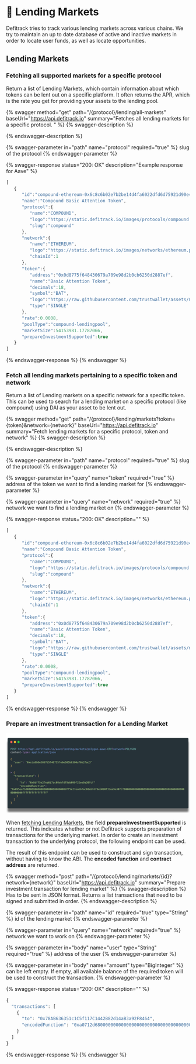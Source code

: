 # 🏦 Lending Markets

Defitrack tries to track various lending markets across various chains. We try to maintain an up to date database of active and inactive markets in order to locate user funds, as well as locate opportunities.

## Lending Markets

### Fetching all supported markets for a specific protocol

Return a list of Lending Markets, which contain information about which tokens can be lent out on a specific platform. It often returns the APR, which is the rate you get for providing your assets to the lending pool.

{% swagger method="get" path="/{protocol}/lending/all-markets" baseUrl="https://api.defitrack.io" summary="Fetches all lending markets for a specific protocol. " %}
{% swagger-description %}

{% endswagger-description %}

{% swagger-parameter in="path" name="protocol" required="true" %}
slug of the protocol
{% endswagger-parameter %}

{% swagger-response status="200: OK" description="Example response for Aave" %}
```javascript
[
   {
      "id":"compound-ethereum-0x6c8c6b02e7b2be14d4fa6022dfd6d75921d90e4e",
      "name":"Compound Basic Attention Token",
      "protocol":{
         "name":"COMPOUND",
         "logo":"https://static.defitrack.io/images/protocols/compound.png",
         "slug":"compound"
      },
      "network":{
         "name":"ETHEREUM",
         "logo":"https://static.defitrack.io/images/networks/ethereum.png",
         "chainId":1
      },
      "token":{
         "address":"0x0d8775f648430679a709e98d2b0cb6250d2887ef",
         "name":"Basic Attention Token",
         "decimals":18,
         "symbol":"BAT",
         "logo":"https://raw.githubusercontent.com/trustwallet/assets/master/blockchains/ethereum/assets/0x0D8775F648430679A709E98d2b0Cb6250d2887EF/logo.png",
         "type":"SINGLE"
      },
      "rate":0.0008,
      "poolType":"compound-lendingpool",
      "marketSize":54153981.17787066,
      "prepareInvestmentSupported":true
   }
]
```
{% endswagger-response %}
{% endswagger %}

### Fetch all lending markets pertaining to a specific token and network

Return a list of Lending markets on a specific network for a specific token. This can be used to search for a lending market on a specific protocol (like compound) using DAI as your asset to be lent out.

{% swagger method="get" path="/{protocol}/lending/markets?token={token}&network={network}" baseUrl="https://api.defitrack.io" summary="Fetch lending markets for a specific protocol, token and network" %}
{% swagger-description %}

{% endswagger-description %}

{% swagger-parameter in="path" name="protocol" required="true" %}
slug of the protocol
{% endswagger-parameter %}

{% swagger-parameter in="query" name="token" required="true" %}
address of the token we want to find a lending market for
{% endswagger-parameter %}

{% swagger-parameter in="query" name="network" required="true" %}
network we want to find a lending market on
{% endswagger-parameter %}

{% swagger-response status="200: OK" description="" %}
```javascript
[
   {
      "id":"compound-ethereum-0x6c8c6b02e7b2be14d4fa6022dfd6d75921d90e4e",
      "name":"Compound Basic Attention Token",
      "protocol":{
         "name":"COMPOUND",
         "logo":"https://static.defitrack.io/images/protocols/compound.png",
         "slug":"compound"
      },
      "network":{
         "name":"ETHEREUM",
         "logo":"https://static.defitrack.io/images/networks/ethereum.png",
         "chainId":1
      },
      "token":{
         "address":"0x0d8775f648430679a709e98d2b0cb6250d2887ef",
         "name":"Basic Attention Token",
         "decimals":18,
         "symbol":"BAT",
         "logo":"https://raw.githubusercontent.com/trustwallet/assets/master/blockchains/ethereum/assets/0x0D8775F648430679A709E98d2b0Cb6250d2887EF/logo.png",
         "type":"SINGLE"
      },
      "rate":0.0008,
      "poolType":"compound-lendingpool",
      "marketSize":54153981.17787066,
      "prepareInvestmentSupported":true
   }
]
```
{% endswagger-response %}
{% endswagger %}

### Prepare an investment transaction for a Lending Market

![](<../../.gitbook/assets/carbon (3).png>)

When [fetching Lending Markets](lending-markets.md#fetching-all-supported-markets-for-a-specific-protocol), the field **prepareInvestmentSupported** is returned. This indicates whether or not Defitrack supports preparation of transactions for the underlying market. In order to  create an investment transaction to the underlying protocol, the following endpoint can be used.

The result of this endpoint can be used to construct and sign transaction, without having to know the ABI. The **encoded function** and **contract address** are returned.

{% swagger method="post" path="/{protocol}/lending/markets/{id}?network={network}" baseUrl="https://api.defitrack.io" summary="Prepare investment transaction for lending market" %}
{% swagger-description %}
Has to be sent in JSON format. Returns a list transactions that need to be signed and submitted in order. 
{% endswagger-description %}

{% swagger-parameter in="path" name="id" required="true" type="String" %}
id of the lending market
{% endswagger-parameter %}

{% swagger-parameter in="query" name="network" required="true" %}
network we want to work on
{% endswagger-parameter %}

{% swagger-parameter in="body" name="user" type="String" required="true" %}
address of the user
{% endswagger-parameter %}

{% swagger-parameter in="body" name="amount" type="BigInteger" %}
can be left empty. If empty, all available balance of the required token will be used to construct the transaction.
{% endswagger-parameter %}

{% swagger-response status="200: OK" description="" %}
```javascript
{
  "transactions": [
    {
      "to": "0x78AB636351c1C5f117C1442B82d14aB3a92F8464",
      "encodedFunction": "0xa0712d68000000000000000000000000000000000000000000000000000862601baa25ad"
    }
  ]
}
```
{% endswagger-response %}
{% endswagger %}

